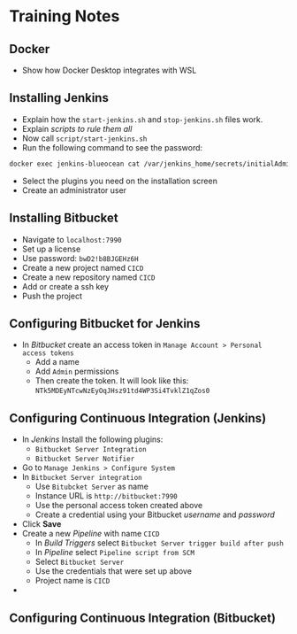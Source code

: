 # Training Notes

## Docker

- Show how Docker Desktop integrates with WSL

## Installing Jenkins

- Explain how the `start-jenkins.sh` and `stop-jenkins.sh` files work.
- Explain *scripts to rule them all*
- Now call `script/start-jenkins.sh`
- Run the following command to see the password:

```bash
docker exec jenkins-blueocean cat /var/jenkins_home/secrets/initialAdminPassword
```
- Select the plugins you need on the installation screen
- Create an administrator user

## Installing Bitbucket

- Navigate to `localhost:7990`
- Set up a license
- Use password: `bwD2!b8BJGEHz6H`
- Create a new project named `CICD`
- Create a new repository named `CICD`
- Add or create a ssh key
- Push the project

## Configuring Bitbucket for Jenkins

- In *Bitbucket* create an access token in `Manage Account > Personal access tokens`
    - Add a name
    - Add `Admin` permissions
    - Then create the token. It will look like this: `NTk5MDEyNTcwNzEyOqJHsz91td4WP3Si4TvklZ1qZos0`


## Configuring Continuous Integration (Jenkins)

- In *Jenkins* Install the following plugins:
    - `Bitbucket Server Integration`
    - `Bitbucket Server Notifier`
- Go to `Manage Jenkins > Configure System`
- In `Bitbucket Server integration`
    - Use `Bitubcket Server` as name
    - Instance URL is `http://bitbucket:7990`
    - Use the personal access token created above
    - Create a credential using your Bitbucket *username* and *password*
- Click **Save**
- Create a new *Pipeline* with name `CICD`
    - In *Build Triggers* select `Bitbucket Server trigger build after push`
    - In *Pipeline* select `Pipeline script from SCM`
    - Select `Bitbucket Server`
    - Use the credentials that were set up above
    - Project name is `CICD`
- 


## Configuring Continuous Integration (Bitbucket)


